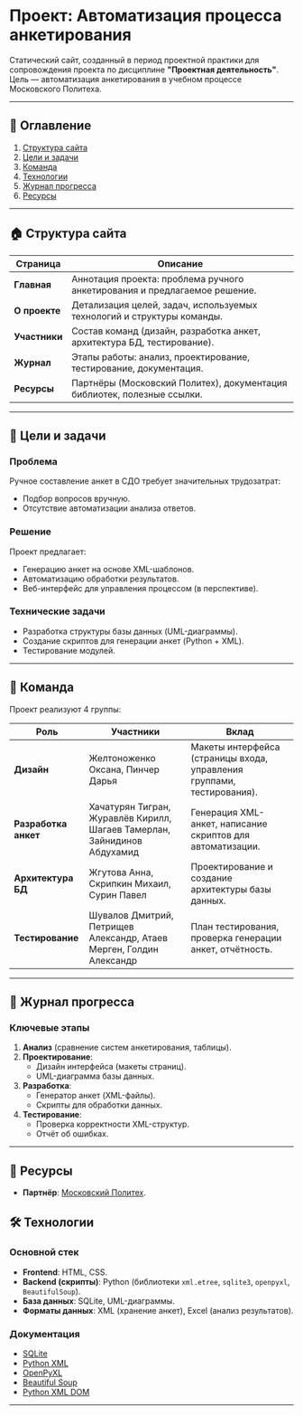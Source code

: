 # Проект: Автоматизация процесса анкетирования

Статический сайт, созданный в  период проектной практики для сопровождения проекта по дисциплине **"Проектная деятельность"**.  
Цель — автоматизация анкетирования в учебном процессе Московского Политеха.  

---

## 📌 Оглавление  
1. [Структура сайта](#-структура-сайта)  
2. [Цели и задачи](#-цели-и-задачи)  
3. [Команда](#-команда)  
4. [Технологии](#-технологии)  
5. [Журнал прогресса](#-журнал-прогресса)  
6. [Ресурсы](#-ресурсы)  

---

## 🏠 Структура сайта  
| Страница       | Описание                                                                 |
|----------------|--------------------------------------------------------------------------|
| **Главная**    | Аннотация проекта: проблема ручного анкетирования и предлагаемое решение. |
| **О проекте**  | Детализация целей, задач, используемых технологий и структуры команды.   |
| **Участники**  | Состав команд (дизайн, разработка анкет, архитектура БД, тестирование).  |
| **Журнал**     | Этапы работы: анализ, проектирование, тестирование, документация.        |
| **Ресурсы**    | Партнёры (Московский Политех), документация библиотек, полезные ссылки.  |

---

## 🎯 Цели и задачи  
### Проблема  
Ручное составление анкет в СДО требует значительных трудозатрат:  
- Подбор вопросов вручную.  
- Отсутствие автоматизации анализа ответов.  

### Решение  
Проект предлагает:  
- Генерацию анкет на основе XML-шаблонов.  
- Автоматизацию обработки результатов.  
- Веб-интерфейс для управления процессом (в перспективе).  

### Технические задачи  
- Разработка структуры базы данных (UML-диаграммы).  
- Создание скриптов для генерации анкет (Python + XML).  
- Тестирование модулей.  

---

## 👥 Команда  
Проект реализуют 4 группы:  

| Роль                | Участники                                                                 | Вклад                                                                 |
|---------------------|--------------------------------------------------------------------------|-----------------------------------------------------------------------|
| **Дизайн**          | Желтоноженко Оксана, Пинчер Дарья                                       | Макеты интерфейса (страницы входа, управления группами, тестирования). |
| **Разработка анкет**| Хачатурян Тигран, Журавлёв Кирилл, Шагаев Тамерлан, Зайнидинов Абдухамид | Генерация XML-анкет, написание скриптов для автоматизации.            |
| **Архитектура БД**  | Жгутова Анна, Скрипкин Михаил, Сурин Павел                              | Проектирование и создание архитектуры базы данных.                    |
| **Тестирование**    | Шувалов Дмитрий, Петрищев Александр, Атаев Мерген, Голдин Александр     | План тестирования, проверка генерации анкет, отчётность.             |


---

## 📅 Журнал прогресса  
### Ключевые этапы  
1. **Анализ** (сравнение систем анкетирования, таблицы).  
2. **Проектирование**:  
   - Дизайн интерфейса (макеты страниц).  
   - UML-диаграмма базы данных.  
3. **Разработка**:  
   - Генератор анкет (XML-файлы).  
   - Скрипты для обработки данных.  
4. **Тестирование**:  
   - Проверка корректности XML-структур.  
   - Отчёт об ошибках.  


---

## 🔗 Ресурсы  
- **Партнёр**: [Московский Политех](https://mospolytech.ru/).

## 🛠 Технологии  
### Основной стек  
- **Frontend**: HTML, CSS.  
- **Backend (скрипты)**: Python (библиотеки `xml.etree`, `sqlite3`, `openpyxl`, `BeautifulSoup`).  
- **База данных**: SQLite, UML-диаграммы.
- **Форматы данных**: XML (хранение анкет), Excel (анализ результатов).

### Документация 
- [SQLite](https://www.sqlite.org/docs.html)  
- [Python XML](https://docs.python.org/3/library/xml.etree.elementtree.html)  
- [OpenPyXL](https://openpyxl.readthedocs.io/)
- [Beautiful Soup](https://www.crummy.com/software/BeautifulSoup/bs4/doc/)
- [Python XML DOM](https://docs.python.org/3/library/xml.dom.html)  
---
